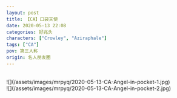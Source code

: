 ```yaml
---
layout: post
title: 【CA】口袋天使
date: 2020-05-13 22:08
categories: 好兆头
characters: ["Crowley", "Aziraphale"]
tags: ["CA"]
pov: 第三人称
origin: 名人朋友圈
---
```


<br>
![](/assets/images/mrpyq/2020-05-13-CA-Angel-in-pocket-1.jpg)

<br>
![](/assets/images/mrpyq/2020-05-13-CA-Angel-in-pocket-2.jpg)
